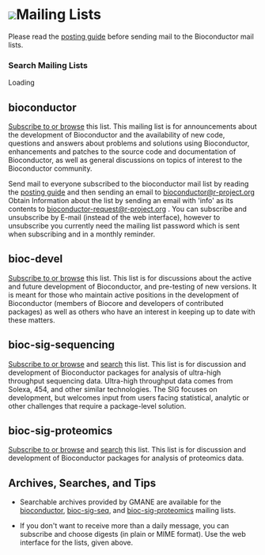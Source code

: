 <script src="http://www.google.com/jsapi" type="text/javascript"></script>
<link rel="stylesheet" href="http://www.google.com/cse/style/look/default.css" type="text/css" />

# ![](/images/icons/help.gif)Mailing Lists #

Please read the [posting guide][5] before sending mail to the
Bioconductor mail lists.

### Search Mailing Lists
<div id="cse" style="width: 100%;">Loading</div>
<script type="text/javascript">
  google.load('search', '1', {language : 'en'});
  google.setOnLoadCallback(function() {
    var customSearchControl = new google.search.CustomSearchControl('017744773928675644276:6ko94t64bqi');
    customSearchControl.setResultSetSize(google.search.Search.FILTERED_CSE_RESULTSET);
    customSearchControl.draw('cse');
  }, true);
</script>


<a name="bioconductor"></a>
## bioconductor ##

[Subscribe to or browse][4] this list. This mailing list is for
announcements about the development of Bioconductor and the
availability of new code, questions and answers about problems and
solutions using Bioconductor, enhancements and patches to the source
code and documentation of Bioconductor, as well as general discussions
on topics of interest to the Bioconductor community.

Send mail to everyone subscribed to the bioconductor mail list by
reading the [posting guide][5] and then sending an email to
[bioconductor@r-project.org][6] Obtain Information about the list by
sending an email with 'info' as its contents to
[bioconductor-request@r-project.org][7] . You can subscribe and
unsubscribe by E-mail (instead of the web interface), however to
unsubscribe you currently need the mailing list password which is sent
when subscribing and in a monthly reminder.

<a name="bioc-devel"></a>
## bioc-devel ##

[Subscribe to or browse][8] this list.  This list is for discussions
about the active and future development of Bioconductor, and
pre-testing of new versions. It is meant for those who maintain active
positions in the development of Bioconductor (members of Biocore and
developers of contributed packages) as well as others who have an
interest in keeping up to date with these matters.

<a name="bioc-sig-sequencing"></a>
## bioc-sig-sequencing ##

[Subscribe to or browse][9] and [search][12] this list.  This list is
for discussion and development of Bioconductor packages for analysis
of ultra-high throughput sequencing data. Ultra-high throughput data
comes from Solexa, 454, and other similar technologies. The SIG
focuses on development, but welcomes input from users facing
statistical, analytic or other challenges that require a package-level
solution.

<a name="bioc-sig-proteomics"></a>
## bioc-sig-proteomics ##

[Subscribe to or browse][13] and [search][14] this list.  This list is
for discussion and development of Bioconductor packages for analysis
of proteomics data.

## Archives, Searches, and Tips ##

 - Searchable archives provided by GMANE are available for the
   [bioconductor][3], [bioc-sig-seq][12], and [bioc-sig-proteomics][14] mailing lists.

 - If you don't want to receive more than a daily message, you can
   subscribe and choose digests (in plain or MIME format). Use the web
   interface for the lists, given above.


[3]: http://dir.gmane.org/gmane.science.biology.informatics.conductor
[4]: https://stat.ethz.ch/mailman/listinfo/bioconductor
[5]: /help/mailing-list/posting-guide/
[6]: mailto:bioconductor@r-project.org
[7]: mailto:bioconductor-request@r-project.org
[8]: https://stat.ethz.ch/mailman/listinfo/bioc-devel
[9]: https://stat.ethz.ch/mailman/listinfo/bioc-sig-sequencing
[12]: http://dir.gmane.org/gmane.comp.lang.r.sequencing
[13]: https://stat.ethz.ch/mailman/listinfo/bioc-sig-proteomics
[14]: https://stat.ethz.ch/pipermail/bioc-sig-proteomics/
